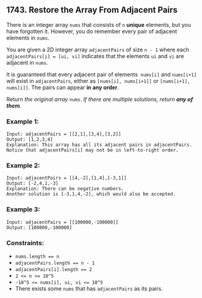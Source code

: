 ## 1743. Restore the Array From Adjacent Pairs

There is an integer array ```nums``` that consists of ```n``` **unique** elements, but you have forgotten it. However, you do remember every pair of adjacent elements in ```nums```.

You are given a 2D integer array ```adjacentPairs``` of size ```n - 1``` where each ```adjacentPairs[i] = [ui, vi]``` indicates that the elements ```ui``` and ```vi``` are adjacent in ```nums```.

It is guaranteed that every adjacent pair of elements``` nums[i]``` and ```nums[i+1]``` will exist in ```adjacentPairs```, either as ```[nums[i], nums[i+1]]``` or ```[nums[i+1], nums[i]]```. The pairs can appear **in any order**.

Return *the original array* ```nums```. *If there are multiple solutions, return **any of them**.*

### Example 1:
```
Input: adjacentPairs = [[2,1],[3,4],[3,2]]
Output: [1,2,3,4]
Explanation: This array has all its adjacent pairs in adjacentPairs.
Notice that adjacentPairs[i] may not be in left-to-right order.
```
### Example 2:
```
Input: adjacentPairs = [[4,-2],[1,4],[-3,1]]
Output: [-2,4,1,-3]
Explanation: There can be negative numbers.
Another solution is [-3,1,4,-2], which would also be accepted.
```
### Example 3:
```
Input: adjacentPairs = [[100000,-100000]]
Output: [100000,-100000]
```

### Constraints:

* ```nums.length == n```
* ```adjacentPairs.length == n - 1```
* ```adjacentPairs[i].length == 2```
* ```2 <= n <= 10^5```
* ```-10^5 <= nums[i], ui, vi <= 10^5```
* There exists some ```nums``` that has ```adjacentPairs``` as its pairs.